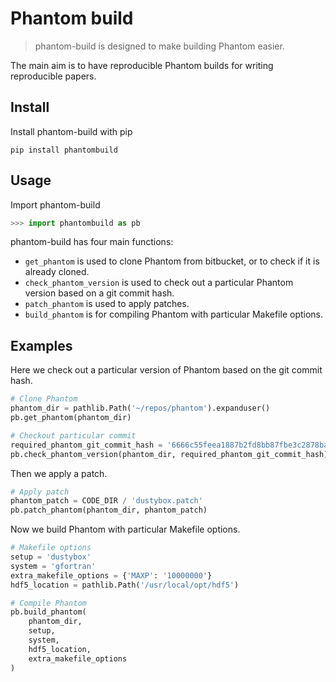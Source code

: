 Phantom build
=============

> phantom-build is designed to make building Phantom easier.

The main aim is to have reproducible Phantom builds for writing reproducible papers.

Install
-------

Install phantom-build with pip

```
pip install phantombuild
```

Usage
-----

Import phantom-build

```python
>>> import phantombuild as pb
```

phantom-build has four main functions:

- `get_phantom` is used to clone Phantom from bitbucket, or to check if it is already cloned.
- `check_phantom_version` is used to check out a particular Phantom version based on a git commit hash.
- `patch_phantom` is used to apply patches.
- `build_phantom` is for compiling Phantom with particular Makefile options.

Examples
--------

Here we check out a particular version of Phantom based on the git commit hash.

```python
# Clone Phantom
phantom_dir = pathlib.Path('~/repos/phantom').expanduser()
pb.get_phantom(phantom_dir)

# Checkout particular commit
required_phantom_git_commit_hash = '6666c55feea1887b2fd8bb87fbe3c2878ba54ed7'
pb.check_phantom_version(phantom_dir, required_phantom_git_commit_hash)
```

Then we apply a patch.

```python
# Apply patch
phantom_patch = CODE_DIR / 'dustybox.patch'
pb.patch_phantom(phantom_dir, phantom_patch)
```

Now we build Phantom with particular Makefile options.

```python
# Makefile options
setup = 'dustybox'
system = 'gfortran'
extra_makefile_options = {'MAXP': '10000000'}
hdf5_location = pathlib.Path('/usr/local/opt/hdf5')

# Compile Phantom
pb.build_phantom(
    phantom_dir,
    setup,
    system,
    hdf5_location,
    extra_makefile_options
)
```
